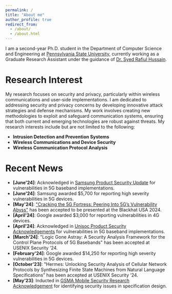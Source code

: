 ```yaml
---
permalink: /
title: "About me"
author_profile: true
redirect_from: 
  - /about/
  - /about.html
---
```


I am a second-year Ph.D. student in the Department of Computer Science and Engineering at [Pennsylvania State University](https://www.psu.edu/), currently working as a Graduate Research Assistant under the guidance of [Dr. Syed Rafiul Hussain](https://syed-rafiul-hussain.github.io//).

Research Interest
======
My research focuses on security and privacy, particularly within wireless communications and user-side implementations. I am dedicated to addressing security and privacy concerns by developing innovative attack strategies and defense mechanisms. My work involves creating new methodologies to exploit and safeguard communication systems, ensuring that both current and emerging technologies are robust against threats. My research interests include but are not limited to the following:

- **Intrusion Detection and Prevention Systems**
- **Wireless Communications and Device Security**
- **Wireless Communication Protocol Analysis**

Recent News
======

<!-- - **[June'24]**: Acknowledged in [Samsung Product Security Update](https://semiconductor.samsung.com/support/quality-support/product-security-updates/) for vulnerabilities in bluetooth controller implementations. -->
- **[June'24]**: Acknowledged in [Samsung Product Security Update](https://semiconductor.samsung.com/support/quality-support/product-security-updates/) for vulnerabilities in 5G baseband implementations.
- **[June'24]**: Samsung awarded $5,700 for reporting high severity vulnerabilities in 5G devices.
- **[May'24]**: ["Cracking the 5G Fortress: Peering Into 5G’s Vulnerability Abyss"](https://www.blackhat.com/us-24/briefings/schedule/#cracking-the-g-fortress-peering-into-gs-vulnerability-abyss-40620) has been accepted to be presented at the Blackhat USA 2024.
- **[April'24]**: Google awarded $3,000 for reporting vulnerabilities in 4G devices.
- **[April'24]**: Acknowledged in [Unisoc Product Security Acknowledgements](https://www.unisoc.com/en_us/secy/thank) for vulnerabilities in 5G baseband implementations.
- **[March'24]**: "Logic Gone Astray: A Security Analysis Framework for the Control Plane Protocols of 5G Basebands" has been accepted at USENIX Security ‘24.
- **[February'24]**: Google awarded $14,250 for reporting high severity vulnerabilities in 5G devices.
- **[October’23]**: "Hermes: Unlocking Security Analysis of Cellular Network Protocols by Synthesizing Finite State Machines from Natural Language Specifications” has been accepted at USENIX Security ‘24.
- **[May’23]**: Inducted in [GSMA Mobile Security Research Acknowledgement](https://www.gsma.com/solutions-and-impact/technologies/security/gsma-mobile-security-research-acknowledgements/) for identifying security issues in specification design.